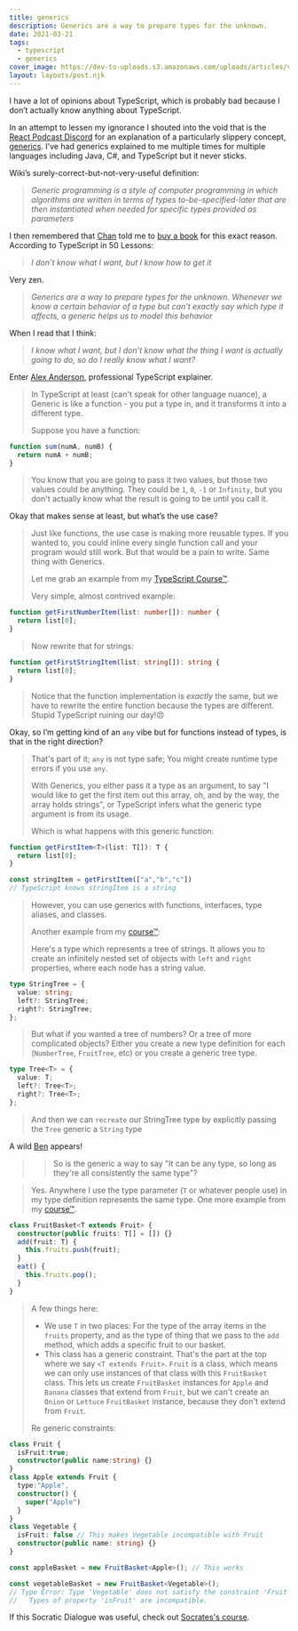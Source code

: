 ```yaml
---
title: generics
description: Generics are a way to prepare types for the unknown.
date: 2021-03-21
tags:
  - typescript
  - generics
cover_image: https://dev-to-uploads.s3.amazonaws.com/uploads/articles/va7miuebkmdj0wass335.png
layout: layouts/post.njk
---
```


I have a lot of opinions about TypeScript, which is probably bad because I don’t actually know anything about TypeScript.

In an attempt to lessen my ignorance I shouted into the void that is the [React Podcast Discord](https://discord.com/invite/dx7ZWCy) for an explanation of a particularly slippery concept, [generics](https://www.typescriptlang.org/docs/handbook/2/generics.html). I’ve had generics explained to me multiple times for multiple languages including Java, C#, and TypeScript but it never sticks.

Wiki’s surely-correct-but-not-very-useful definition:

>*Generic programming is a style of computer programming in which algorithms are written in terms of types to-be-specified-later that are then instantiated when needed for specific types provided as parameters*

I then remembered that [Chan](https://twitter.com/chantastic) told me to [buy a book](https://www.smashingmagazine.com/printed-books/typescript-in-50-lessons/) for this exact reason. According to TypeScript in 50 Lessons:

>*I don’t know what I want, but I know how to get it*

Very zen.

>*Generics are a way to prepare types for the unknown. Whenever we know a certain behavior of a type but can’t exactly say which type it affects, a generic helps us to model this behavior*

When I read that I think:

>*I know what I want, but I don’t know what the thing I want is actually going to do, so do I really know what I want?*

Enter [Alex Anderson](https://twitter.com/ralex1993), professional TypeScript explainer.

>In TypeScript at least (can't speak for other language nuance), a Generic is like a function - you put a type in, and it transforms it into a different type.
>
>Suppose you have a function:
```typescript
function sum(numA, numB) {
  return numA + numB;
}
```
>
>You know that you are going to pass it two values, but those two values could be anything. They could be `1`, `0`, `-1` or `Infinity`, but you don't actually know what the result is going to be until you call it.

Okay that makes sense at least, but what’s the use case?

>Just like functions, the use case is making more reusable types. If you wanted to, you could inline every single function call and your program would still work. But that would be a pain to write. Same thing with Generics.
>
>Let me grab an example from my [TypeScript Course™](https://ui.dev/typescript/).
>
>Very simple, almost contrived example:

```typescript
function getFirstNumberItem(list: number[]): number {
  return list[0];
}
```

>Now rewrite that for strings:

```typescript
function getFirstStringItem(list: string[]): string {
  return list[0];
}
```

>Notice that the function implementation is *exactly* the same, but we have to rewrite the entire function because the types are different. Stupid TypeScript ruining our day!😠

Okay, so I’m getting kind of an `any` vibe but for functions instead of types, is that in the right direction?

>That's part of it; `any` is not type safe; You might create runtime type errors if you use `any`.
>
>With Generics, you either pass it a type as an argument, to say "I would like to get the first item out this array, oh, and by the way, the array holds strings", or TypeScript infers what the generic type argument is from its usage.
>
>Which is what happens with this generic function:

```typescript
function getFirstItem<T>(list: T[]): T {
  return list[0];
}
```

```typescript
const stringItem = getFirstItem(["a","b","c"])
// TypeScript knows stringItem is a string
```

>However, you can use generics with functions, interfaces, type aliases, and classes.
>
>Another example from my [course™](https://ui.dev/typescript/):
>
>Here's a type which represents a tree of strings. It allows you to create an infinitely nested set of objects with `left` and `right` properties, where each node has a string value.

```typescript
type StringTree = {
  value: string;
  left?: StringTree;
  right?: StringTree;
};
```

>But what if you wanted a tree of numbers? Or a tree of more complicated objects? Either you create a new type definition for each (`NumberTree`, `FruitTree`, etc) or you create a generic tree type.

```typescript
type Tree<T> = {
  value: T;
  left?: Tree<T>;
  right?: Tree<T>;
};
```

>And then we can `recreate` our StringTree type by explicitly passing the `Tree` generic a `String` type

A wild [Ben](https://twitter.com/bendmyers) appears!

>>So is the generic a way to say "It can be any type, so long as they're all consistently the same type"?

>Yes. Anywhere I use the type parameter (`T` or whatever people use) in my type definition represents the same type. One more example from my [course™](https://ui.dev/typescript/).

```typescript
class FruitBasket<T extends Fruit> {
  constructor(public fruits: T[] = []) {}
  add(fruit: T) {
    this.fruits.push(fruit);
  }
  eat() {
    this.fruits.pop();
  }
}
```

>A few things here:
>* We use `T` in two places: For the type of the array items in the `fruits` property, and as the type of thing that we pass to the `add` method, which adds a specific fruit to our basket.
>* This class has a generic constraint. That's the part at the top where we say `<T extends Fruit>`. `Fruit` is a class, which means we can only use instances of that class with this `FruitBasket` class. This lets us create `FruitBasket` instances for `Apple` and `Banana` classes that extend from `Fruit`, but we can't create an `Onion` or `Lettuce` `FruitBasket` instance, because they don't extend from `Fruit`.
>
>Re generic constraints:

```typescript
class Fruit {
  isFruit:true;
  constructor(public name:string) {}
}
class Apple extends Fruit {
  type:"Apple",
  constructor() {
    super("Apple")
  }
}
class Vegetable {
  isFruit: false // This makes Vegetable incompatible with Fruit
  constructor(public name: string) {}
}

const appleBasket = new FruitBasket<Apple>(); // This works

const vegetableBasket = new FruitBasket<Vegetable>();
// Type Error: Type 'Vegetable' does not satisfy the constraint 'Fruit'.
//   Types of property 'isFruit' are incompatible.
```

If this Socratic Dialogue was useful, check out [Socrates's course](https://ui.dev/typescript/).